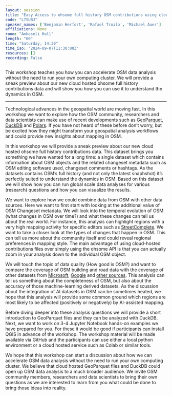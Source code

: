 ```yaml
---
layout: session
title: "Easy Access to ohsome full history OSM contributions using cloud hosted GeoParquet"
code: "L7SUBJ"
speaker_names: ['Benjamin Herfort', 'Rafael Troilo', 'Michael Auer']
affiliations: None
room: "Amboseli Hall"
length: "60"
time: "Saturday, 14:30"
time_iso: "2024-09-07T11:30:00Z"
resources: []
recording: False
---
```


This workshop teaches you how you can accelerate OSM data analysis without the need to run your own computing cluster. We will provide a sneak preview about our new cloud hosted ohsome full history contributions data and will show you how you can use it to understand the dynamics in OSM.

<hr>

Technological advances in the geospatial world are moving fast. In this workshop we want to explore how the OSM community, researchers and data scientists can make use of recent developments such as [GeoParquet](https://geoparquet.org/), [DuckDB](https://duckdb.org/) and [Polars](https://pola.rs/). If you have not heard of these before don’t worry, but be excited how they might transform your geospatial analysis workflows and could provide new insights about mapping in OSM.

In this workshop we will provide a sneak preview about our new cloud hosted ohsome full history contributions data. This dataset brings you something we have wanted for a long time: a single dataset which contains information about OSM objects and the related changeset metadata such as OSM editing software used, changeset comments or hashtags. As the datasets contains OSM’s full history (and not only the latest snaphshot) it’s perfectly suited to understand the dynamics in OSM. Based on this dataset we will show how you can run global scale data analyses for various (research) questions and how you can visualize the results.

We want to explore how we could combine data from OSM with other data sources. Here we want to first start with looking at the additional value of OSM Changeset metadata. We will look into the temporal evolution of OSM (what changes in OSM over time?) and what these changes can tell us about the real world. For instance, this analysis can highlight regions with a very high mapping activity for specific editors such as [StreetComplete](https://streetcomplete.app/). We want to take a closer look at the types of changes that happen in OSM. This can tell us more about the community itself and could reveal regional preferences in mapping style. The main advantage of using cloud-hosted contributions files over simply using the ohsome API is that you can actually zoom in your analysis down to the individual OSM object.

We will touch the topic of data quality (How good is OSM?) and want to compare the coverage of OSM building and road data with the coverage of other datasets from [Microsoft](https://github.com/microsoft/GlobalMLBuildingFootprints), [Google](https://sites.research.google/open-buildings/) and [other sources](https://source.coop/). This analysis can tell us something about the completeness of OSM, but also about the accuracy of those machine-learning derived datasets. As the discussion about the integration of AI datasets in OSM can be sometimes heated, we hope that this analysis will provide some common ground which regions are most likely to be affected (positively or negatively) by AI-assisted mapping.

Before diving deeper into these analysis questions we will provide a short introduction to GeoParquet files and they can be analyzed with DuckDB.  Next, we want to work on 3-4 Jupyter Notebook hands-on examples we have prepared for you. For these it would be good if participants can install QGIS in advance of the workshop. The workshop material will be made available via GitHub and the participants can use either a local python environment or a cloud hosted service such as Colab or similar tools.

We hope that this workshop can start a discussion about how we can accelerate OSM data analysis without the need to run your own computing cluster. We believe that cloud hosted GeoParquet files and DuckDB could open up OSM data analysis to a much broader audience. We invite OSM community members, researchers and data scientists to bring their own questions as we are interested to learn from you what could be done to bring those ideas into reality.

